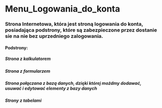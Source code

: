 # Menu_Logowania_do_konta
### Strona Internetowa, która jest stroną logowania do konta, posiadająca podstrony, które są zabezpieczone przez dostanie sie na nie bez uprzedniego zalogowania.
#### Podstrony:
##### Strona z kalkulatorem
##### Strona z formularzem
##### Strona połączana z bazą danych, dzięki której możdmy dodawać, usuwać i edytować elementy z bazy danych
##### Strony z tabelami
